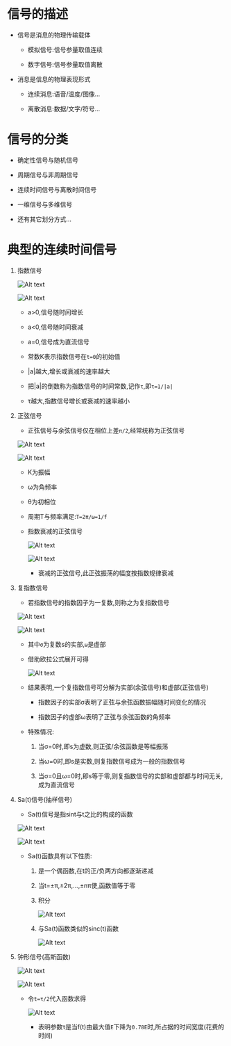 # 信号的描述
* 信号是消息的物理传输载体
    * 模拟信号:信号参量取值连续

    * 数字信号:信号参量取值离散

* 消息是信息的物理表现形式
    * 连续消息:语音/温度/图像...

    * 离散消息:数据/文字/符号...

# 信号的分类
* 确定性信号与随机信号

* 周期信号与非周期信号

* 连续时间信号与离散时间信号

* 一维信号与多维信号

* 还有其它划分方式...

# 典型的连续时间信号
1. 指数信号    

    ![Alt text](image-73.png)    

    ![Alt text](image-74.png)    

    * a>0,信号随时间增长

    * a<0,信号随时间衰减

    * a=0,信号成为直流信号

    * 常数K表示指数信号在`t=0`的初始值

    * |a|越大,增长或衰减的速率越大

    * 把|a|的倒数称为指数信号的时间常数,记作`τ`,即`τ=1/|a|`

    * τ越大,指数信号增长或衰减的速率越小

2. 正弦信号
    * 正弦信号与余弦信号仅在相位上差`π/2`,经常统称为正弦信号

    ![Alt text](image-75.png)    

    ![Alt text](image-76.png)     

    * K为振幅

    * ω为角频率

    * θ为初相位

    * 周期T与频率满足:`T=2π/ω=1/f`

    * 指数衰减的正弦信号

        ![Alt text](image-77.png)    

        ![Alt text](image-78.png)    

        * 衰减的正弦信号,此正弦振荡的幅度按指数规律衰减

3. 复指数信号
    * 若指数信号的指数因子为一复数,则称之为复指数信号
    
    ![Alt text](image-79.png)    
    
    ![Alt text](image-80.png)    
    
    * 其中`σ`为复数s的实部,`ω`是虚部
    
    * 借助欧拉公式展开可得
    
        ![Alt text](image-81.png)    
    
    * 结果表明,一个复指数信号可分解为实部(余弦信号)和虚部(正弦信号)
        * 指数因子的实部σ表明了正弦与余弦函数振幅随时间变化的情况
        
        * 指数因子的虚部ω表明了正弦与余弦函数的角频率

    * 特殊情况:
        1. 当σ=0时,即s为虚数,则正弦/余弦函数是等幅振荡
       
        2. 当ω=0时,即s是实数,则复指数信号成为一般的指数信号 
       
        3. 当σ=0且ω=0时,即s等于零,则复指数信号的实部和虚部都与时间无关,成为直流信号

4. Sa(t)信号(抽样信号)
    * Sa(t)信号是指sint与t之比的构成的函数

    ![Alt text](image-82.png)    

    ![Alt text](image-83.png)    

    * Sa(t)函数具有以下性质:
        1. 是一个偶函数,在t的正/负两方向都逐渐递减

        2. 当t=±π,±2π,...,±nπ使,函数值等于零

        3. 积分

            ![Alt text](image-84.png)    

        4. 与Sa(t)函数类似的sinc(t)函数

            ![Alt text](image-85.png)    

5. 钟形信号(高斯函数)

    ![Alt text](image-86.png)    

    ![Alt text](image-87.png)    

    * 令`t=τ/2`代入函数求得

        ![Alt text](image-88.png)    

        * 表明参数τ是当f(t)由最大值`E`下降为`0.78E`时,所占据的时间宽度(花费的时间)

